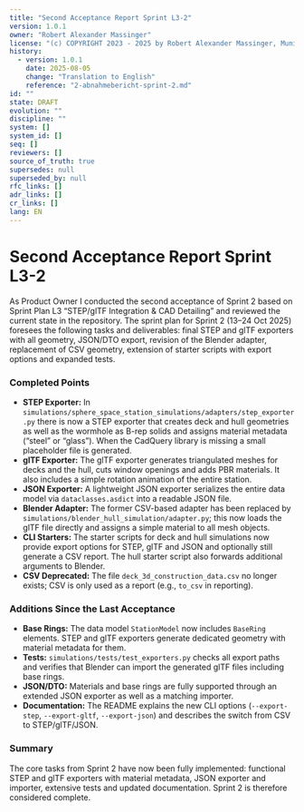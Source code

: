 ```yaml
---
title: "Second Acceptance Report Sprint L3-2"
version: 1.0.1
owner: "Robert Alexander Massinger"
license: "(c) COPYRIGHT 2023 - 2025 by Robert Alexander Massinger, Munich, Germany. ALL RIGHTS RESERVED."
history:
  - version: 1.0.1
    date: 2025-08-05
    change: "Translation to English"
    reference: "2-abnahmebericht-sprint-2.md"
id: ""
state: DRAFT
evolution: ""
discipline: ""
system: []
system_id: []
seq: []
reviewers: []
source_of_truth: true
supersedes: null
superseded_by: null
rfc_links: []
adr_links: []
cr_links: []
lang: EN
---
```


# Second Acceptance Report Sprint L3-2

As Product Owner I conducted the second acceptance of Sprint 2 based on Sprint Plan L3 “STEP/glTF Integration & CAD Detailing” and reviewed the current state in the repository. The sprint plan for Sprint 2 (13–24 Oct 2025) foresees the following tasks and deliverables: final STEP and glTF exporters with all geometry, JSON/DTO export, revision of the Blender adapter, replacement of CSV geometry, extension of starter scripts with export options and expanded tests.

### Completed Points

* **STEP Exporter:** In `simulations/sphere_space_station_simulations/adapters/step_exporter.py` there is now a STEP exporter that creates deck and hull geometries as well as the wormhole as B-rep solids and assigns material metadata (“steel” or “glass”). When the CadQuery library is missing a small placeholder file is generated.
* **glTF Exporter:** The glTF exporter generates triangulated meshes for decks and the hull, cuts window openings and adds PBR materials. It also includes a simple rotation animation of the entire station.
* **JSON Exporter:** A lightweight JSON exporter serializes the entire data model via `dataclasses.asdict` into a readable JSON file.
* **Blender Adapter:** The former CSV-based adapter has been replaced by `simulations/blender_hull_simulation/adapter.py`; this now loads the glTF file directly and assigns a simple material to all mesh objects.
* **CLI Starters:** The starter scripts for deck and hull simulations now provide export options for STEP, glTF and JSON and optionally still generate a CSV report. The hull starter script also forwards additional arguments to Blender.
* **CSV Deprecated:** The file `deck_3d_construction_data.csv` no longer exists; CSV is only used as a report (e.g., `to_csv` in reporting).

### Additions Since the Last Acceptance

* **Base Rings:** The data model `StationModel` now includes `BaseRing` elements. STEP and glTF exporters generate dedicated geometry with material metadata for them.
* **Tests:** `simulations/tests/test_exporters.py` checks all export paths and verifies that Blender can import the generated glTF files including base rings.
* **JSON/DTO:** Materials and base rings are fully supported through an extended JSON exporter as well as a matching importer.
* **Documentation:** The README explains the new CLI options (`--export-step`, `--export-gltf`, `--export-json`) and describes the switch from CSV to STEP/glTF/JSON.

### Summary

The core tasks from Sprint 2 have now been fully implemented: functional STEP and glTF exporters with material metadata, JSON exporter and importer, extensive tests and updated documentation. Sprint 2 is therefore considered complete.

